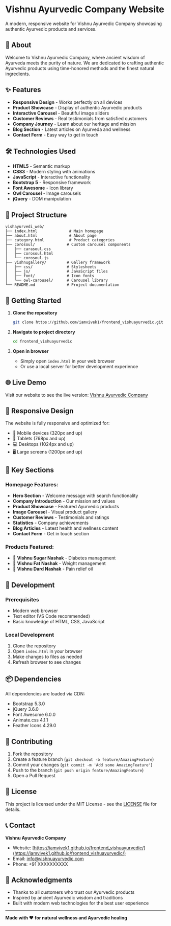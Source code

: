 # Vishnu Ayurvedic Company Website

A modern, responsive website for Vishnu Ayurvedic Company showcasing authentic Ayurvedic products and services.

## 🌿 About

Welcome to Vishnu Ayurvedic Company, where ancient wisdom of Ayurveda meets the purity of nature. We are dedicated to crafting authentic Ayurvedic products using time-honored methods and the finest natural ingredients.

## ✨ Features

- **Responsive Design** - Works perfectly on all devices
- **Product Showcase** - Display of authentic Ayurvedic products
- **Interactive Carousel** - Beautiful image sliders
- **Customer Reviews** - Real testimonials from satisfied customers
- **Company Journey** - Learn about our heritage and mission
- **Blog Section** - Latest articles on Ayurveda and wellness
- **Contact Form** - Easy way to get in touch

## 🛠️ Technologies Used

- **HTML5** - Semantic markup
- **CSS3** - Modern styling with animations
- **JavaScript** - Interactive functionality
- **Bootstrap 5** - Responsive framework
- **Font Awesome** - Icon library
- **Owl Carousel** - Image carousels
- **jQuery** - DOM manipulation

## 📁 Project Structure

```
vishayurvedi_web/
├── index.html              # Main homepage
├── about.html              # About page
├── category.html           # Product categories
├── corosoul/              # Custom carousel components
│   ├── carasoul.css
│   ├── corosoul.html
│   └── corosoul.js
├── vishnugallery/         # Gallery framework
│   ├── css/               # Stylesheets
│   ├── js/                # JavaScript files
│   ├── font/              # Icon fonts
│   └── owl-carousel/      # Carousel library
└── README.md              # Project documentation
```

## 🚀 Getting Started

1. **Clone the repository**
   ```bash
   git clone https://github.com/iamvivek1/frontend_vishuayurvedic.git
   ```

2. **Navigate to project directory**
   ```bash
   cd frontend_vishuayurvedic
   ```

3. **Open in browser**
   - Simply open `index.html` in your web browser
   - Or use a local server for better development experience

## 🌐 Live Demo

Visit our website to see the live version: [Vishnu Ayurvedic Company](https://iamvivek1.github.io/frontend_vishuayurvedic/)

## 📱 Responsive Design

The website is fully responsive and optimized for:
- 📱 Mobile devices (320px and up)
- 📱 Tablets (768px and up)
- 💻 Desktops (1024px and up)
- 🖥️ Large screens (1200px and up)

## 🎨 Key Sections

### Homepage Features:
- **Hero Section** - Welcome message with search functionality
- **Company Introduction** - Our mission and values
- **Product Showcase** - Featured Ayurvedic products
- **Image Carousel** - Visual product gallery
- **Customer Reviews** - Testimonials and ratings
- **Statistics** - Company achievements
- **Blog Articles** - Latest health and wellness content
- **Contact Form** - Get in touch section

### Products Featured:
- 🍃 **Vishnu Sugar Nashak** - Diabetes management
- 🏃 **Vishnu Fat Nashak** - Weight management
- 💪 **Vishnu Dard Nashak** - Pain relief oil

## 🔧 Development

### Prerequisites
- Modern web browser
- Text editor (VS Code recommended)
- Basic knowledge of HTML, CSS, JavaScript

### Local Development
1. Clone the repository
2. Open `index.html` in your browser
3. Make changes to files as needed
4. Refresh browser to see changes

## 📦 Dependencies

All dependencies are loaded via CDN:
- Bootstrap 5.3.0
- jQuery 3.6.0
- Font Awesome 6.0.0
- Animate.css 4.1.1
- Feather Icons 4.29.0

## 🤝 Contributing

1. Fork the repository
2. Create a feature branch (`git checkout -b feature/AmazingFeature`)
3. Commit your changes (`git commit -m 'Add some AmazingFeature'`)
4. Push to the branch (`git push origin feature/AmazingFeature`)
5. Open a Pull Request

## 📄 License

This project is licensed under the MIT License - see the [LICENSE](LICENSE) file for details.

## 📞 Contact

**Vishnu Ayurvedic Company**
- Website: [https://iamvivek1.github.io/frontend_vishuayurvedic/](https://iamvivek1.github.io/frontend_vishuayurvedic/)
- Email: info@vishnuayurvedic.com
- Phone: +91 XXXXXXXXXX

## 🙏 Acknowledgments

- Thanks to all customers who trust our Ayurvedic products
- Inspired by ancient Ayurvedic wisdom and traditions
- Built with modern web technologies for the best user experience

---

**Made with ❤️ for natural wellness and Ayurvedic healing**